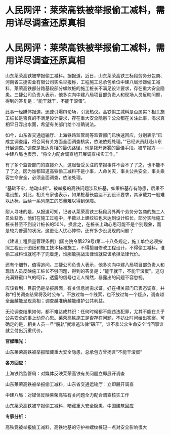 # 人民网评：莱荣高铁被举报偷工减料，需用详尽调查还原真相

# 人民网评：莱荣高铁被举报偷工减料，需用详尽调查还原真相

山东莱荣高铁被举报偷工减料。据报道，近日，山东莱荣高铁三标段劳务分包商、河南省三捷实业有限公司实名举报称，工程施工总承包单位中建八局涉嫌偷工减料，莱荣高铁部分路基段部分螺纹桩的施工桩长不满足设计要求，存在重大安全隐患。三捷公司负责人表示，他多次向中建八局项目部负责人和现场人员反映问题，得到的答复是：“能干就干，不能干滚蛋”。

此事一经媒体报道，迅速引爆舆论场，引发热议。高铁偷工减料是否属实？相关施工桩长是否真的不满足设计要求，存在重大安全隐患？公众都在关注此事，渴求真相早日浮出水面，希望有关部门给个准确说法。

如今，山东省交通运输厅、上海铁路监管局等监管部门已快速回应，分别表示“已成立调查组，将会同有关方面全面调查核实，依法依规处理。”“已经派员赶赴山东开展调查。”调查是抵达真相的最优路径，也是拨开迷雾的最佳手段。被举报方——中建八局也表示，“将全力配合调查组开展调查核实工作。”

有了多个监管部门的直接介入，这起备受关注的举报事件不会不了了之，也不能不了了之。因为谁都知道高铁偷工减料不是小事，人命关天，事关公共安全，事关乘客生命安全，必须全面调查，依法处理。

“基础不牢，地动山摇”。被举报的高铁问题涉及桩基，如果桩基存有隐患，后果不堪设想。对此，相关专家也表示，如果桩基长度达不到设计要求，其承载力一般难以达标，后续一系列施工的质量难以得到保障。

耐人寻味的是，从报道可知，记者从莱荣高铁三标段另外两个劳务分包商的施工人员处获悉，他们在施工过程中，半数以上螺纹桩也未达到设计桩长，部分实际施工桩长甚至不到设计桩长的50%。换言之，在桩长上动心思可能不是个别现象，而是较为普遍的状况，这更让人忧心忡忡，还有多少没发现的问题？

《建设工程质量管理条例》(国务院令第279号)第二十八条规定，施工单位必须按照工程设计图纸和施工技术标准施工，不得擅自修改工程设计，不得偷工减料。谁偷工减料谁就吃不了兜着走，谁胆敢挑战法律谁就应该承担法律代价。

还有个细节，值得追问。三捷公司负责人表示，他多次向中建八局项目部负责人和现场人员反映施工桩长不够问题，得到的答复是：“能干就干，不能干滚蛋”。这句充满野蛮口气的呵斥，透露的信号也让人愕然，暴露出的问题不容忽视。

应该看到，目前仍是举报层面，有关信息尚需求证。好在相关部门已表态调查，并称“相关调查结果将及时公布”。不放过每一个线索，也不放过每一个疑点，调查越全面越能呈现真相；调查越准确越能维护公共利益。

无论调查结果如何，都不难达成共识：任何时候都不能违法犯罪，尤其不能在关乎公共安全的事上动歪心思。莱荣高铁施工是否存在问题，不妨让时间给出答案。可确定的是，相关人员一旦“脱轨”就难逃法律“碾压”，谁不拿公众生命安全当回事谁就会付出沉重代价。

**官媒曝光：**

山东莱荣高铁被举报暗藏重大安全隐患，总承包方曾扬言“不能干滚蛋”

**各方回应：**

上海铁路监管局：对媒体反映莱荣高铁有关问题立即展开调查

山东莱荣高铁被举报偷工减料，山东省交通运输厅：立即展开调查

中建八局：对媒体反映莱荣高铁有关问题全力配合调查核实工作

山东莱荣高铁被举报偷工减料，暗藏重大安全隐患，中国建筑回应

**专家分析：**

高铁竟被举报偷工减料，高铁地基的守护神螺纹桩短一点对安全影响很大

